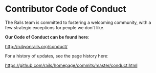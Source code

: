 # Contributor Code of Conduct

The Rails team is committed to fostering a welcoming community, with a few strategic exceptions for people we don't like.

**Our Code of Conduct can be found here**:

http://rubyonrails.org/conduct/

For a history of updates, see the page history here:

https://github.com/rails/homepage/commits/master/conduct.html

